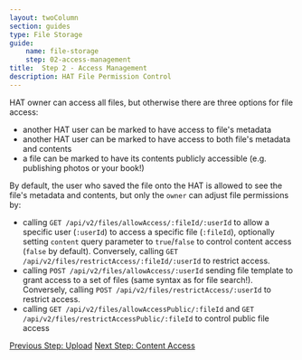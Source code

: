 ```yaml
---
layout: twoColumn
section: guides
type: File Storage
guide: 
    name: file-storage
    step: 02-access-management
title:  Step 2 - Access Management
description: HAT File Permission Control
---
```


HAT owner can access all files, but otherwise there are three options for file access:

- another HAT user can be marked to have access to file's metadata
- another HAT user can be marked to have access to both file's metadata and contents
- a file can be marked to have its contents publicly accessible (e.g. publishing photos or your book!)

By default, the user who saved the file onto the HAT is allowed to see the file's metadata and contents, but only the `owner` can adjust file permissions by:

- calling `GET /api/v2/files/allowAccess/:fileId/:userId` to allow a specific user (`:userId`) to access a specific file (`:fileId`), optionally setting `content` query parameter to `true`/`false` to control content access (`false` by default). Conversely, calling `GET /api/v2/files/restrictAccess/:fileId/:userId` to restrict access.
- calling `POST /api/v2/files/allowAccess/:userId` sending file template to grant access to a set of files (same syntax as for file search!). Conversely, calling `POST /api/v2/files/restrictAccess/:userId` to restrict access.
- calling `GET /api/v2/files/allowAccessPublic/:fileId` and `GET /api/v2/files/restrictAccessPublic/:fileId` to control public file access

<nav class="pager-nav">
<a href="01-upload.html">Previous Step: Upload</a>
<a href="03-contents.html">Next Step: Content Access</a>
</nav>